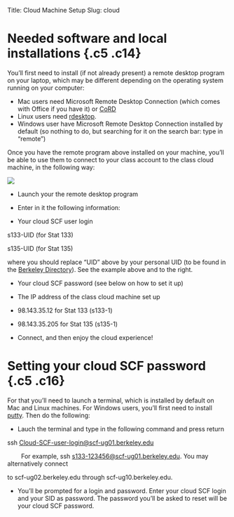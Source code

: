 Title: Cloud Machine Setup
Slug: cloud


Needed software and local installations {.c5 .c14}
=======================================

You’ll first need to install (if not already present) a remote desktop
program on your laptop, which may be different depending on the
operating system running on your computer:

-   Mac users need Microsoft Remote Desktop Connection (which comes with
    Office if you have it) or [CoRD](http://cord.sf.net/)
-   Linux users need [rdesktop](http://www.rdesktop.org/).
-   Windows user have Microsoft Remote Desktop Connection installed by
    default (so nothing to do, but searching for it on the search bar:
    type in “remote”)

Once you have the remote program above installed on your machine, you’ll
be able to use them to connect to your class account to the class cloud
machine, in the following way:

![](Cloud%20Machine%20Setup_files/pubimage.png)

-   Launch your the remote desktop program
-   Enter in it the following information:

-   Your cloud SCF user login

s133-UID (for Stat 133)

s135-UID (for Stat 135)

where you should replace “UID” above by your personal UID (to be found
in the [Berkeley
Directory](https://calnet.berkeley.edu/directory/index.pl)). See the
example above and to the right.

-   Your cloud SCF password (see below on how to set it up)
-   The IP address of the class cloud machine set up

-   98.143.35.12 for Stat 133 (s133-1)
-   98.143.35.205 for Stat 135 (s135-1)

-   Connect, and then enjoy the cloud experience!

Setting your cloud SCF password {.c5 .c16}
===============================

For that you’ll need to launch a terminal, which is installed by default
on Mac and Linux machines. For Windows users, you’ll first need to
install
[putty](http://www.chiark.greenend.org.uk/%7Esgtatham/putty/download.html).
Then do the following:

-   Lauch the terminal and type in the following command and press
    return

ssh Cloud-SCF-user-login@scf-ug01.berkeley.edu

        For example, ssh
[s133-123456@scf-ug01.berkeley.edu](mailto:s133-123456@scf-ug01.berkeley.edu).
You may alternatively connect

to scf-ug02.berkeley.edu through scf-ug10.berkeley.edu.

-   You’ll be prompted for a login and password. Enter your cloud SCF
    login and your SID as password. The password you’ll be asked to
    reset will be your cloud SCF password.
